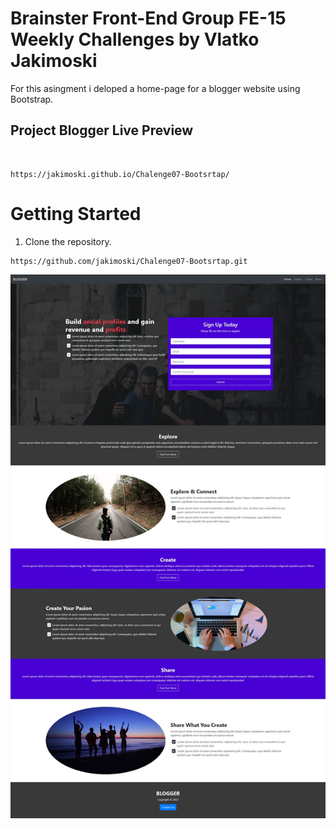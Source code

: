 # Brainster Front-End Group FE-15 Weekly Challenges by Vlatko Jakimoski

For this asingment i deloped a home-page for a blogger website using Bootstrap.

## Project Blogger Live Preview

<a href="https://jakimoski.github.io/Chalenge07-Bootsrtap/" style="color:white"  target="_blank">Blogger</a>

```
https://jakimoski.github.io/Chalenge07-Bootsrtap/

```

# Getting Started

1. Clone the repository.

```
https://github.com/jakimoski/Chalenge07-Bootsrtap.git

```

![Blogger project screencapture](./screencapture-blogger.jpeg)

